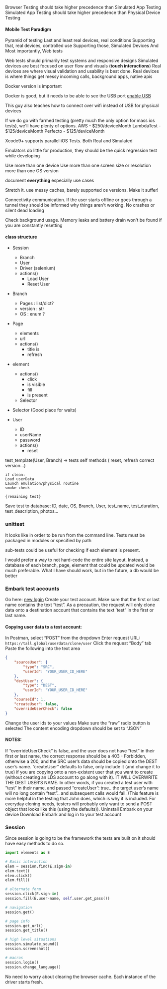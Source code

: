 Browser Testing should take higher precedence than Simulated App Testing
Simulated App Testing should take higher precedence than Physical Device Testing

#### **Mobile Test Paradigm**
Pyramid of testing
            Last and least  real devices, real conditions
        Supporting that,    real devices, controlled use
    Supporting those,       Simulated Devices
And Most importantly,          Web tests

Web tests should primarily test systems and responsive designs
Simulated devices are best focused on user flow and visuals (**touch interactions**)
Real devices are where visual validation and usability is best done.
Real devices is where things get messy incoming calls, background apps, native apis

Docker version is important 

Docker is good, but it needs to be able to see the USB port
[enable USB](https://youtu.be/jE4oSetvzfQ?t=449)

This guy also teaches how to connect over wifi instead of USB for physical devices

If we do go with farmed testing (pretty much the only option for mass ios tests), we'll have plenty of options. 
AWS         - $250/deviceMonth
LambdaTest  - $125/deviceMonth
Perfecto    - $125/deviceMonth

Xcode9+ supports parallel iOS Tests. Both Real and Simulated

Emulators do little for production, they should be the quick regression test while developing

Use more than one device
Use more than one screen size or resolution
more than one OS version

document **everything** especially use cases

Stretch it. use messy caches, barely supported os versions. Make it suffer!

Connectivity communication. If the user starts offline or goes through a tunnel they should be informed why things aren't working. No crashes or silent dead loading

Check background usage. Memory leaks and battery drain won't be found if you are constantly resetting

#### class structure
* Session
    * Branch
    * User
    * Driver (selenium)
    * actions()
        * Load User
        * Reset User

* Branch
    * Pages : list/dict?
    * version : str
    * OS : enum ?

* Page
    * elements
    * url
    * actions()
        * title is
        * refresh

* element
    * actions()
        * click
        * is visible
        * fill
        * is present
    * Selector

* Selector (Good place for waits)

* User
    * ID
    * userName
    * password
    * actions()
        * reset


    
test_template(User, Branch) -> tests self methods (
    reset, 
    refresh
    correct version...)
    
    if clean:
    Load userData
    Launch emulation/physical routine
    smoke check

    {remaining test}
        
Save test to database: ID, date, OS, Branch, User, test_name, test_duration, test_description, photos...

### unittest
It looks like in order to be run from the command line. Tests must be packaged in modules or specified by path

sub-tests could be useful for checking if each element is present.

I would prefer a way to not hard-code the entire site layout. 
Instead, a database of each branch, page, element that could be updated would be much preferable. What I have should work, but in the future, a db would be better


### Embark test accounts
Go here: [new login](https://account.churchofjesuschrist.org/register)
Create your test account.
Make sure that the first or last name contains the text “test”. As a precaution, the request will only clone data onto a destination account that contains the text ’test” in the first or last name.

#### Copying user data to a test account:
In Postman, select “POST” from the dropdown
Enter request URL: `https://tall.global/userdata/clone/user`
Click the request “Body” tab
Paste the following into the text area
```json
{
    "sourceUser": {
        "type": "SRC",
        "userId": "YOUR_USER_ID_HERE"
    },
    "destUser": {
        "type": "DEST",
        "userId": "YOUR_USER_ID_HERE"
    },
    "courseId": 1,
    "createUser": false,
    "overrideUserCheck": false
}
```
Change the user ids to your values
Make sure the “raw” radio button is selected
The content encoding dropdown should be set to “JSON”
#### NOTES:
If “overrideUserCheck” is false, and the user does not have “test” in their first or last name, the correct response should be a 403 - Forbidden, otherwise a 200, and the SRC user’s data should be copied onto the DEST user’s name.
“createUser” defaults to false, only include it (and change it to true) if you are copying onto a non-existent user that you want to create (without creating an LDS account to go along with it). IT WILL OVERWRITE THE DEST USER’S NAME. In other words, if you created a test user with “test” in their name, and passed “createUser”: true.. the target user’s name will no long contain “test”.. and subsequent calls would fail. (This feature is more helpful in the testing that John does, which is why it is included. For everyday cloning needs, testers will probably only want to send a POST object that looks like this (using the defaults)).
Uninstall Embark on your device
Download Embark and log in to your test account

### Session
Since session is going to be the framework the tests are built on it should have easy methods to do so.
``` python
import elements as E

# Basic interaction
elem = session.find(E.sign-in)
elem.text()
elem.click()
elem.fill()

# alternate form
session.click(E.sign-in)
session.fill(E.user-name, self.user.get_pass())

# navigation
session.get()

# page info
session.get_url()
session.get_title()

# high level situations
session.simulate_sound()
session.screenshot()

# macros
session.login()
session.change_language()
```

No need to worry about clearing the browser cache. Each instance of the driver starts fresh.